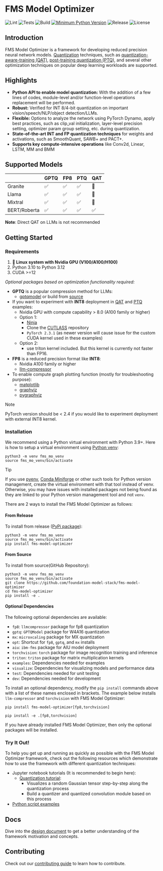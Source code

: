 # FMS Model Optimizer

![Lint](https://github.com/foundation-model-stack/fms-model-optimizer/actions/workflows/lint.yml/badge.svg?branch=main)
![Tests](https://github.com/foundation-model-stack/fms-model-optimizer/actions/workflows/test.yml/badge.svg?branch=main)
![Build](https://github.com/foundation-model-stack/fms-model-optimizer/actions/workflows/pypi.yml/badge.svg?branch=main)
[![Minimum Python Version](https://img.shields.io/badge/python-3.9+-blue.svg)](https://www.python.org/downloads/)
![Release](https://img.shields.io/github/v/release/foundation-model-stack/fms-model-optimizer)
![License](https://img.shields.io/github/license/foundation-model-stack/fms-model-optimizer)


## Introduction

FMS Model Optimizer is a framework for developing reduced precision neural network models. [Quantization](https://www.ibm.com/think/topics/quantization) techniques, such as [quantization-aware-training (QAT)](https://arxiv.org/abs/2407.11062), [post-training quantization (PTQ)](https://arxiv.org/abs/2102.05426), and several other optimization techniques on popular deep learning workloads are supported.

## Highlights

- **Python API to enable model quantization:** With the addition of a few lines of codes, module-level and/or function-level operations replacement will be performed.
- **Robust:** Verified for INT 8/4-bit quantization on important vision/speech/NLP/object detection/LLMs.
- **Flexible:** Options to analyze the network using PyTorch Dynamo, apply best practices, such as clip_val initialization, layer-level precision setting, optimizer param group setting, etc. during quantization.
- **State-of-the-art INT and FP quantization techniques** for weights and activations, such as SmoothQuant, SAWB+ and PACT+.
- **Supports key compute-intensive operations** like Conv2d, Linear, LSTM, MM and BMM

## Supported Models

| | GPTQ | FP8 | PTQ | QAT |
|---|------|-----|-----|-----|
| Granite      |:white_check_mark:|:white_check_mark:|:white_check_mark:|:black_square_button:|
| Llama        |:white_check_mark:|:white_check_mark:|:white_check_mark:|:black_square_button:|
| Mixtral      |:white_check_mark:|:white_check_mark:|:white_check_mark:|:black_square_button:|
| BERT/Roberta |:white_check_mark:|:white_check_mark:|:white_check_mark:|:white_check_mark:   |

**Note**: Direct QAT on LLMs is not recommended

## Getting Started

### Requirements

1. **🐧 Linux system with Nvidia GPU (V100/A100/H100)**
2. Python 3.10 to Python 3.12
3. CUDA >=12

*Optional packages based on optimization functionality required:*

- **GPTQ** is a popular compression method for LLMs: 
    - [gptqmodel](https://pypi.org/project/gptqmodel/) or build from [source](https://github.com/ModelCloud/GPTQModel)
- If you want to experiment with **INT8** deployment in [QAT](./examples/QAT_INT8/) and [PTQ](./examples/PTQ_INT8/) examples:
    - Nvidia GPU with compute capability > 8.0 (A100 family or higher)
    - Option 1:
        - [Ninja](https://ninja-build.org/)
        - Clone the [CUTLASS](https://github.com/NVIDIA/cutlass) repository
        - `PyTorch 2.3.1` (as newer version will cause issue for the custom CUDA kernel used in these examples)
    - Option 2:
        - use triton kernel included. But this kernel is currently not faster than FP16.
- **FP8** is a reduced precision format like **INT8**:
    - Nvidia A100 family or higher
    - [llm-compressor](https://github.com/vllm-project/llm-compressor)
- To enable compute graph plotting function (mostly for troubleshooting purpose):
    - [matplotlib](https://matplotlib.org/)
    - [graphviz](https://graphviz.org/)
    - [pygraphviz](https://pygraphviz.github.io/)

> [!NOTE]
> PyTorch version should be < 2.4 if you would like to experiment deployment with external INT8 kernel.

### Installation

We recommend using a Python virtual environment with Python 3.9+. Here is how to setup a virtual environment using [Python venv](https://docs.python.org/3/library/venv.html):

```
python3 -m venv fms_mo_venv
source fms_mo_venv/bin/activate
```

> [!TIP]
> If you use [pyenv](https://github.com/pyenv/pyenv), [Conda Miniforge](https://github.com/conda-forge/miniforge) or other such tools for Python version management, create the virtual environment with that tool instead of venv. Otherwise, you may have issues with installed packages not being found as they are linked to your Python version management tool and not `venv`.

There are 2 ways to install the FMS Model Optimizer as follows:

#### From Release

To install from release ([PyPi package](https://pypi.org/project/fms-model-optimizer/)):

```shell
python3 -m venv fms_mo_venv
source fms_mo_venv/bin/activate
pip install fms-model-optimizer
```

#### From Source

To install from source(GitHub Repository):

```shell
python3 -m venv fms_mo_venv
source fms_mo_venv/bin/activate
git clone https://github.com/foundation-model-stack/fms-model-optimizer
cd fms-model-optimizer
pip install -e .
```

#### Optional Dependencies
The following optional dependencies are available:
- `fp8`: `llmcompressor` package for fp8 quantization
- `gptq`: `GPTQModel` package for W4A16 quantization
- `mx`: `microxcaling` package for MX quantization
- `opt`: Shortcut for `fp8`, `gptq`, and `mx` installs
- `aiu`: `ibm-fms` package for AIU model deployment
- `torchvision`: `torch` package for image recognition training and inference
- `triton`: `triton` package for matrix multiplication kernels
- `examples`: Dependencies needed for examples
- `visualize`: Dependencies for visualizing models and performance data
- `test`: Dependencies needed for unit testing
- `dev`: Dependencies needed for development

To install an optional dependency, modify the `pip install` commands above with a list of these names enclosed in brackets.  The example below installs `llm-compressor` and `torchvision` with FMS Model Optimizer:

```shell
pip install fms-model-optimizer[fp8,torchvision]

pip install -e .[fp8,torchvision]
```
If you have already installed FMS Model Optimizer, then only the optional packages will be installed.

### Try It Out!

To help you get up and running as quickly as possible with the FMS Model Optimizer framework, check out the following resources which demonstrate how to use the framework with different quantization techniques:

 - Jupyter notebook tutorials (It is recommended to begin here):
    - [Quantization tutorial](tutorials/quantization_tutorial.ipynb):
        - Visualizes a random Gaussian tensor step-by-step along the quantization process
        - Build a quantizer and quantized convolution module based on this process
- [Python script examples](./examples/)

## Docs

Dive into the [design document](./docs/fms_mo_design.md) to get a better understanding of the
framework motivation and concepts.

## Contributing

Check out our [contributing guide](CONTRIBUTING.md) to learn how to contribute.
